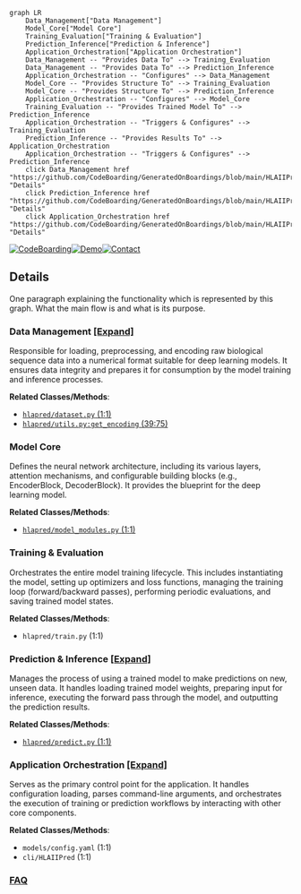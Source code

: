 ```mermaid
graph LR
    Data_Management["Data Management"]
    Model_Core["Model Core"]
    Training_Evaluation["Training & Evaluation"]
    Prediction_Inference["Prediction & Inference"]
    Application_Orchestration["Application Orchestration"]
    Data_Management -- "Provides Data To" --> Training_Evaluation
    Data_Management -- "Provides Data To" --> Prediction_Inference
    Application_Orchestration -- "Configures" --> Data_Management
    Model_Core -- "Provides Structure To" --> Training_Evaluation
    Model_Core -- "Provides Structure To" --> Prediction_Inference
    Application_Orchestration -- "Configures" --> Model_Core
    Training_Evaluation -- "Provides Trained Model To" --> Prediction_Inference
    Application_Orchestration -- "Triggers & Configures" --> Training_Evaluation
    Prediction_Inference -- "Provides Results To" --> Application_Orchestration
    Application_Orchestration -- "Triggers & Configures" --> Prediction_Inference
    click Data_Management href "https://github.com/CodeBoarding/GeneratedOnBoardings/blob/main/HLAIIPred/Data_Management.md" "Details"
    click Prediction_Inference href "https://github.com/CodeBoarding/GeneratedOnBoardings/blob/main/HLAIIPred/Prediction_Inference.md" "Details"
    click Application_Orchestration href "https://github.com/CodeBoarding/GeneratedOnBoardings/blob/main/HLAIIPred/Application_Orchestration.md" "Details"
```

[![CodeBoarding](https://img.shields.io/badge/Generated%20by-CodeBoarding-9cf?style=flat-square)](https://github.com/CodeBoarding/GeneratedOnBoardings)[![Demo](https://img.shields.io/badge/Try%20our-Demo-blue?style=flat-square)](https://www.codeboarding.org/demo)[![Contact](https://img.shields.io/badge/Contact%20us%20-%20contact@codeboarding.org-lightgrey?style=flat-square)](mailto:contact@codeboarding.org)

## Details

One paragraph explaining the functionality which is represented by this graph. What the main flow is and what is its purpose.

### Data Management [[Expand]](./Data_Management.md)
Responsible for loading, preprocessing, and encoding raw biological sequence data into a numerical format suitable for deep learning models. It ensures data integrity and prepares it for consumption by the model training and inference processes.


**Related Classes/Methods**:

- <a href="https://github.com/pfizer-opensource/HLAIIPred/blob/main/hlapred/dataset.py#L1-L1" target="_blank" rel="noopener noreferrer">`hlapred/dataset.py` (1:1)</a>
- <a href="https://github.com/pfizer-opensource/HLAIIPred/blob/main/hlapred/utils.py#L39-L75" target="_blank" rel="noopener noreferrer">`hlapred/utils.py:get_encoding` (39:75)</a>


### Model Core
Defines the neural network architecture, including its various layers, attention mechanisms, and configurable building blocks (e.g., EncoderBlock, DecoderBlock). It provides the blueprint for the deep learning model.


**Related Classes/Methods**:

- <a href="https://github.com/pfizer-opensource/HLAIIPred/blob/main/hlapred/model_modules.py#L1-L1" target="_blank" rel="noopener noreferrer">`hlapred/model_modules.py` (1:1)</a>


### Training & Evaluation
Orchestrates the entire model training lifecycle. This includes instantiating the model, setting up optimizers and loss functions, managing the training loop (forward/backward passes), performing periodic evaluations, and saving trained model states.


**Related Classes/Methods**:

- `hlapred/train.py` (1:1)


### Prediction & Inference [[Expand]](./Prediction_Inference.md)
Manages the process of using a trained model to make predictions on new, unseen data. It handles loading trained model weights, preparing input for inference, executing the forward pass through the model, and outputting the prediction results.


**Related Classes/Methods**:

- <a href="https://github.com/pfizer-opensource/HLAIIPred/blob/main/hlapred/predict.py#L1-L1" target="_blank" rel="noopener noreferrer">`hlapred/predict.py` (1:1)</a>


### Application Orchestration [[Expand]](./Application_Orchestration.md)
Serves as the primary control point for the application. It handles configuration loading, parses command-line arguments, and orchestrates the execution of training or prediction workflows by interacting with other core components.


**Related Classes/Methods**:

- `models/config.yaml` (1:1)
- `cli/HLAIIPred` (1:1)




### [FAQ](https://github.com/CodeBoarding/GeneratedOnBoardings/tree/main?tab=readme-ov-file#faq)